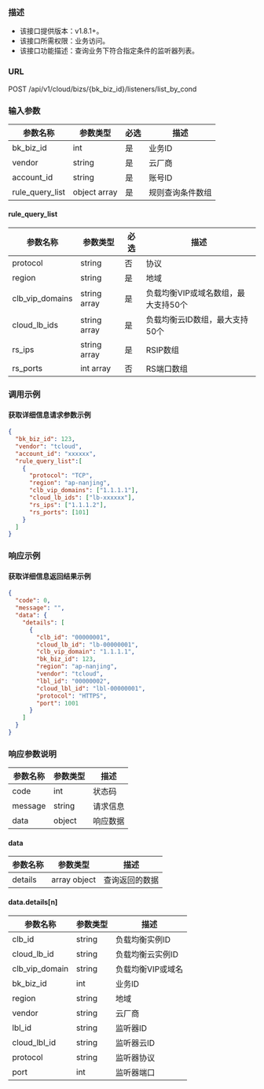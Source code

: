 ### 描述

- 该接口提供版本：v1.8.1+。
- 该接口所需权限：业务访问。
- 该接口功能描述：查询业务下符合指定条件的监听器列表。

### URL

POST /api/v1/cloud/bizs/{bk_biz_id}/listeners/list_by_cond

### 输入参数

| 参数名称         | 参数类型       | 必选 | 描述      |
|-----------------|--------------|-----|-----------|
| bk_biz_id       | int          | 是  | 业务ID     |
| vendor          | string       | 是  | 云厂商     |
| account_id      | string       | 是  | 账号ID     |
| rule_query_list | object array | 是  | 规则查询条件数组 |

#### rule_query_list

| 参数名称         | 参数类型       | 必选 | 描述                            |
|-----------------|--------------|------|--------------------------------|
| protocol        | string       | 否   | 协议                            |
| region          | string       | 是   | 地域                            |
| clb_vip_domains | string array | 是   | 负载均衡VIP或域名数组，最大支持50个 |
| cloud_lb_ids    | string array | 是   | 负载均衡云ID数组，最大支持50个      |
| rs_ips          | string array | 是   | RSIP数组                        |
| rs_ports        | int  array   | 否   | RS端口数组                       |

### 调用示例

#### 获取详细信息请求参数示例

```json
{
  "bk_biz_id": 123,
  "vendor": "tcloud",
  "account_id": "xxxxxx",
  "rule_query_list":[
    {
      "protocol": "TCP",
      "region": "ap-nanjing",
      "clb_vip_domains": ["1.1.1.1"],
      "cloud_lb_ids": ["lb-xxxxxx"],
      "rs_ips": ["1.1.1.2"],
      "rs_ports": [101]
    }
  ]
}
```

### 响应示例

#### 获取详细信息返回结果示例

```json
{
  "code": 0,
  "message": "",
  "data": {
    "details": [
      {
        "clb_id": "00000001",
        "cloud_lb_id": "lb-00000001",
        "clb_vip_domain": "1.1.1.1",
        "bk_biz_id": 123,
        "region": "ap-nanjing",
        "vendor": "tcloud",
        "lbl_id": "00000002",
        "cloud_lbl_id": "lbl-00000001",
        "protocol": "HTTPS",
        "port": 1001
      }
    ]
  }
}
```

### 响应参数说明

| 参数名称 | 参数类型 | 描述   |
|---------|--------|--------|
| code    | int    | 状态码  |
| message | string | 请求信息 |
| data    | object | 响应数据 |

#### data

| 参数名称       | 参数类型 | 描述               |
|---------------|--------|--------------------|
| details       | array object | 查询返回的数据 |

#### data.details[n]

| 参数名称        | 参数类型       | 描述            |
|----------------|--------------|-----------------|
| clb_id         | string       | 负载均衡实例ID    |
| cloud_lb_id    | string       | 负载均衡云实例ID  |
| clb_vip_domain | string       | 负载均衡VIP或域名 |
| bk_biz_id      | int          | 业务ID           |
| region         | string       | 地域             |
| vendor         | string       | 云厂商           |
| lbl_id         | string       | 监听器ID         |
| cloud_lbl_id   | string       | 监听器云ID        |
| protocol       | string       | 监听器协议        |
| port           | int          | 监听器端口        |
